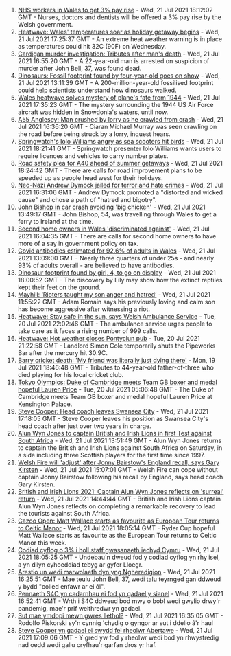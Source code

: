 1. [NHS workers in Wales to get 3% pay rise](https://www.bbc.co.uk/news/uk-wales-politics-57915990) - Wed, 21 Jul 2021 18:12:02 GMT - Nurses, doctors and dentists will be offered a 3% pay rise by the Welsh government.
2. [Heatwave: Wales' temperatures soar as holiday getaway begins](https://www.bbc.co.uk/news/uk-wales-57892927) - Wed, 21 Jul 2021 17:25:37 GMT - An extreme heat weather warning is in place as temperatures could hit 32C (90F) on Wednesday.
3. [Cardigan murder investigation: Tributes after man's death](https://www.bbc.co.uk/news/uk-wales-57918439) - Wed, 21 Jul 2021 16:55:20 GMT - A 22-year-old man is arrested on suspicion of murder after John Bell, 37, was found dead.
4. [Dinosaurs: Fossil footprint found by four-year-old goes on show](https://www.bbc.co.uk/news/uk-wales-57910510) - Wed, 21 Jul 2021 13:11:39 GMT - A 200-million-year-old fossilised footprint could help scientists understand how dinosaurs walked.
5. [Wales heatwave solves mystery of plane's fate from 1944](https://www.bbc.co.uk/news/uk-wales-57921985) - Wed, 21 Jul 2021 17:35:23 GMT - The mystery surrounding the 1944 US Air Force aircraft was hidden in Snowdonia's waters, until now.
6. [A55 Anglesey: Man crushed by lorry as he crawled from crash](https://www.bbc.co.uk/news/uk-wales-57920041) - Wed, 21 Jul 2021 16:36:20 GMT - Ciaran Michael Murray was seen crawling on the road before being struck by a lorry, inquest hears.
7. [Springwatch's Iolo Williams angry as sea scooters hit birds](https://www.bbc.co.uk/news/uk-wales-57918483) - Wed, 21 Jul 2021 18:21:41 GMT - Springwatch presenter Iolo Williams wants users to require licences and vehicles to carry number plates.
8. [Road safety plea for A40 ahead of summer getaways](https://www.bbc.co.uk/news/uk-wales-57914100) - Wed, 21 Jul 2021 18:24:42 GMT - There are calls for road improvement plans to be speeded up as people head west for their holidays.
9. [Neo-Nazi Andrew Dymock jailed for terror and hate crimes](https://www.bbc.co.uk/news/uk-england-somerset-57920928) - Wed, 21 Jul 2021 16:31:06 GMT - Andrew Dymock promoted a "distorted and wicked cause" and chose a path of "hatred and bigotry".
10. [John Bishop in car crash avoiding 'big chicken'](https://www.bbc.co.uk/news/uk-wales-57916501) - Wed, 21 Jul 2021 13:49:17 GMT - John Bishop, 54, was travelling through Wales to get a ferry to Ireland at the time.
11. [Second home owners in Wales 'discriminated against'](https://www.bbc.co.uk/news/uk-wales-57881486) - Wed, 21 Jul 2021 16:04:35 GMT - There are calls for second home owners to have more of a say in government policy on tax.
12. [Covid antibodies estimated for 92.6% of adults in Wales](https://www.bbc.co.uk/news/uk-wales-57915167) - Wed, 21 Jul 2021 13:09:00 GMT - Nearly three quarters of under 25s - and nearly 93% of adults overall - are believed to have antibodies.
13. [Dinosaur footprint found by girl, 4, to go on display](https://www.bbc.co.uk/news/uk-wales-57921987) - Wed, 21 Jul 2021 18:00:52 GMT - The discovery by Lily may show how the extinct reptiles kept their feet on the ground.
14. [Mayhill: ‘Rioters taught my son anger and hatred’](https://www.bbc.co.uk/news/uk-wales-57907596) - Wed, 21 Jul 2021 11:55:22 GMT - Adam Romain says his previously loving and calm son has become aggressive after witnessing a riot.
15. [Heatwave: Stay safe in the sun, says Welsh Ambulance Service](https://www.bbc.co.uk/news/uk-wales-57910591) - Tue, 20 Jul 2021 22:02:46 GMT - The ambulance service urges people to take care as it faces a rising number of 999 calls.
16. [Heatwave: Hot weather closes Pontyclun pub](https://www.bbc.co.uk/news/uk-wales-57908735) - Tue, 20 Jul 2021 21:22:58 GMT - Landlord Simon Cole temporarily shuts the Pipeworks Bar after the mercury hit 30.9C.
17. [Barry cricket death: 'My friend was literally just dying there'](https://www.bbc.co.uk/news/uk-wales-57892928) - Mon, 19 Jul 2021 18:46:48 GMT - Tributes to 44-year-old father-of-three who died playing for his local cricket club.
18. [Tokyo Olympics: Duke of Cambridge meets Team GB boxer and medal hopeful Lauren Price](https://www.bbc.co.uk/sport/av/olympics/57876234) - Tue, 20 Jul 2021 05:06:48 GMT - The Duke of Cambridge meets Team GB boxer and medal hopeful Lauren Price at Kensington Palace.
19. [Steve Cooper: Head coach leaves Swansea City](https://www.bbc.co.uk/sport/football/57918658) - Wed, 21 Jul 2021 17:18:05 GMT - Steve Cooper leaves his position as Swansea City's head coach after just over two years in charge.
20. [Alun Wyn Jones to captain British and Irish Lions in first Test against South Africa](https://www.bbc.co.uk/sport/rugby-union/57914574) - Wed, 21 Jul 2021 13:51:49 GMT - Alun Wyn Jones returns to captain the British and Irish Lions against South Africa on Saturday, in a side including three Scottish players for the first time since 1997.
21. [Welsh Fire will 'adjust' after Jonny Bairstow's England recall, says Gary Kirsten](https://www.bbc.co.uk/sport/cricket/57919795) - Wed, 21 Jul 2021 15:07:01 GMT - Welsh Fire can cope without captain Jonny Bairstow following his recall by England, says head coach Gary Kirsten.
22. [British and Irish Lions 2021: Captain Alun Wyn Jones reflects on 'surreal' return](https://www.bbc.co.uk/sport/rugby-union/57913078) - Wed, 21 Jul 2021 14:44:44 GMT - British and Irish Lions captain Alun Wyn Jones reflects on completing a remarkable recovery to lead the tourists against South Africa.
23. [Cazoo Open: Matt Wallace starts as favourite as European Tour returns to Celtic Manor](https://www.bbc.co.uk/sport/golf/57918662) - Wed, 21 Jul 2021 18:05:14 GMT - Ryder Cup hopeful Matt Wallace starts as favourite as the European Tour returns to Celtic Manor this week.
24. [Codiad cyflog o 3% i holl staff gwasanaeth iechyd Cymru](https://www.bbc.co.uk/newyddion/57922735) - Wed, 21 Jul 2021 18:05:25 GMT - Undebau'n dweud fod y codiad cyflog yn rhy isel, a yn dilyn cyhoeddiad tebyg ar gyfer Lloegr.
25. [Arestio un wedi marwolaeth dyn yng Ngheredigion](https://www.bbc.co.uk/newyddion/57914202) - Wed, 21 Jul 2021 16:25:51 GMT - Mae teulu John Bell, 37, wedi talu teyrnged gan ddweud y bydd "colled enfawr ar ei ôl".
26. [Pennaeth S4C yn cadarnhau ei fod yn gadael y sianel](https://www.bbc.co.uk/newyddion/57916085) - Wed, 21 Jul 2021 16:52:41 GMT - Wrth i S4C ddweud bod mwy o bobl wedi gwylio drwy'r pandemig, mae'r prif weithredwr yn gadael.
27. [Sut mae ymdopi mewn gwres llethol?](https://www.bbc.co.uk/newyddion/57916351) - Wed, 21 Jul 2021 16:35:05 GMT - Rodolfo Piskorski sy'n cynnig 'chydig o gyngor ar sut i ddelio â'r haul
28. [Steve Cooper yn gadael ei swydd fel rheolwr Abertawe](https://www.bbc.co.uk/newyddion/57916088) - Wed, 21 Jul 2021 17:09:06 GMT - Y gred yw fod y rheolwr wedi bod yn rhwystredig nad oedd wedi gallu cryfhau'r garfan dros yr haf.
